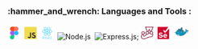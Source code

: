 <!DOCTYPE html>
<html lang="en">
<head>
  <meta charset="UTF-8">
  <meta name="viewport" content="width=device-width, initial-scale=1.0">
</head>
<body>
  <h3 class="title">:hammer_and_wrench: Languages and Tools :</h3>
  <div>
    <img src="https://github.com/devicons/devicon/blob/master/icons/figma/figma-original.svg" title="Figma" alt="Figma" width="25" height="25"/>&nbsp;
    <img src="https://github.com/devicons/devicon/blob/master/icons/javascript/javascript-original.svg" title="JavaScript" alt="JavaScript" width="25" height="25"/>&nbsp;
    <img src="https://github.com/devicons/devicon/blob/master/icons/react/react-original-wordmark.svg" title="React" alt="React" width="25" height="25"/>&nbsp;
    <img src="https://cdn.jsdelivr.net/gh/devicons/devicon/icons/nodejs/nodejs-plain.svg" title="Node.js" alt="Node.js" width="25" height="25"/>&nbsp;
    <img src="https://cdn.jsdelivr.net/gh/devicons/devicon/icons/express/express-original.svg" title="Express.js" alt="Express.js" width="25" height="25"/>;
    <img src="https://github.com/devicons/devicon/blob/master/icons/jest/jest-plain.svg" title="Jest" alt="Jest" width="25" height="25"/>&nbsp;
    <img src="https://github.com/devicons/devicon/blob/master/icons/selenium/selenium-original.svg" title="Selenium" alt="Selenium" width="25" height="25"/>&nbsp;
    <img src="https://github.com/devicons/devicon/blob/master/icons/docker/docker-original.svg" title="Docker" alt="Docker" width="30" height="30"/>&nbsp;
  </div>
</body>
</html>
